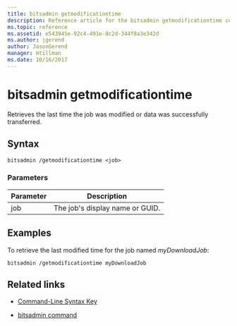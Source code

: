 ```yaml
---
title: bitsadmin getmodificationtime
description: Reference article for the bitsadmin getmodificationtime command, which retrieves the last time the job was modified or data was successfully transferred.
ms.topic: reference
ms.assetid: e543945e-92c4-491e-8c2d-344f8a3e342d
ms.author: jgerend
author: JasonGerend
manager: mtillman
ms.date: 10/16/2017
---
```


# bitsadmin getmodificationtime

Retrieves the last time the job was modified or data was successfully transferred.

## Syntax

```
bitsadmin /getmodificationtime <job>
```

### Parameters

| Parameter | Description |
| -------------- | -------------- |
| job | The job's display name or GUID. |

## Examples

To retrieve the last modified time for the job named *myDownloadJob*:

```
bitsadmin /getmodificationtime myDownloadJob
```

## Related links

- [Command-Line Syntax Key](command-line-syntax-key.md)

- [bitsadmin command](bitsadmin.md)
